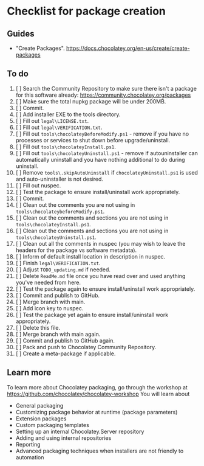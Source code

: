 ﻿# Checklist for package creation

## Guides

- "Create Packages". <https://docs.chocolatey.org/en-us/create/create-packages>

## To do

1. [ ] Search the Community Repository to make sure there isn't a package for this software already: <https://community.chocolatey.org/packages>
2. [ ] Make sure the total nupkg package will be under 200MB.
3. [ ] Commit.
4. [ ] Add installer EXE to the tools directory.
5. [ ] Fill out `legal\LICENSE.txt`.
6. [ ] Fill out `legal\VERIFICATION.txt`.
7. [ ] Fill out `tools\chocolateyBeforeModify.ps1` - remove if you have no processes or services to shut down before upgrade/uninstall.
8. [ ] Fill out `tools\chocolateyInstall.ps1`.
9. [ ] Fill out `tools\chocolateyUninstall.ps1` - remove if autouninstaller can automatically uninstall and you have nothing additional to do during uninstall.
10. [ ] Remove `tools\.skipAutoUninstall` if `chocolateyUninstall.ps1` is used and auto-uninstaller is not desired.
11. [ ] Fill out nuspec.
12. [ ] Test the package to ensure install/uninstall work appropriately.
13. [ ] Commit.
14. [ ] Clean out the comments you are not using in `tools\chocolateybeforeModify.ps1`.
15. [ ] Clean out the comments and sections you are not using in `tools\chocolateyInstall.ps1`.
16. [ ] Clean out the comments and sections you are not using in `tools\chocolateyUninstall.ps1`.
17. [ ] Clean out all the comments in nuspec (you may wish to leave the headers for the package vs software metadata).
18. [ ] Inform of default install location in description in nuspec.
19. [ ] Finish `legal\VERIFICATION.txt`.
20. [ ] Adjust `TODO_updating.md` if needed.
21. [ ] Delete `ReadMe.md` file once you have read over and used anything you've needed from here.
22. [ ] Test the package again to ensure install/uninstall work appropriately.
23. [ ] Commit and publish to GitHub.
24. [ ] Merge branch with main.
25. [ ] Add icon key to nuspec.
26. [ ] Test the package yet again to ensure install/uninstall work appropriately.
27. [ ] Delete this file.
28. [ ] Merge branch with main again.
29. [ ] Commit and publish to GitHub again.
30. [ ] Pack and push to Chocolatey Community Repository.
31. [ ] Create a meta-package if applicable.

## Learn more

To learn more about Chocolatey packaging, go through the workshop at <https://github.com/chocolatey/chocolatey-workshop>
You will learn about

- General packaging
- Customizing package behavior at runtime (package parameters)
- Extension packages
- Custom packaging templates
- Setting up an internal Chocolatey.Server repository
- Adding and using internal repositories
- Reporting
- Advanced packaging techniques when installers are not friendly to automation
